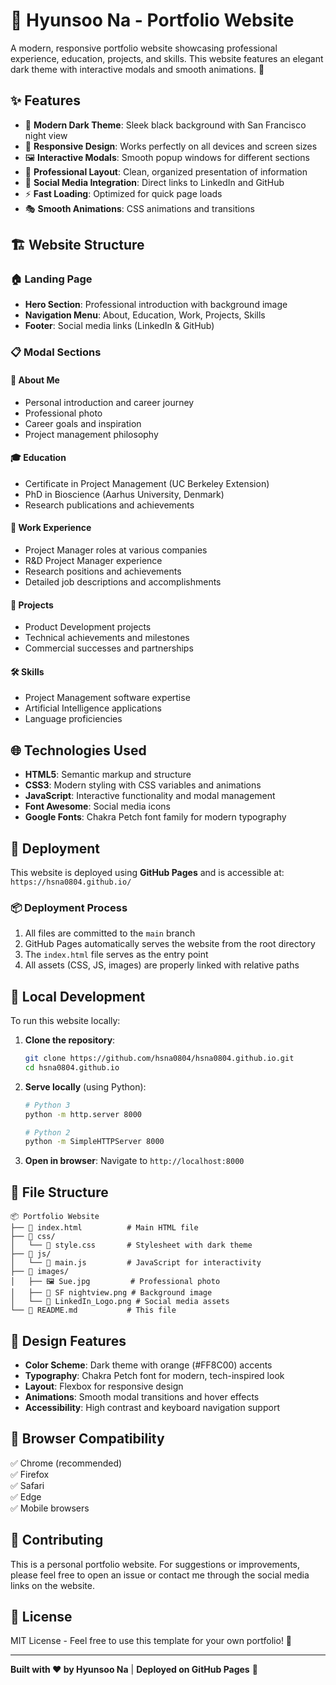 # 🌟 Hyunsoo Na - Portfolio Website

A modern, responsive portfolio website showcasing professional experience, education, projects, and skills. This website features an elegant dark theme with interactive modals and smooth animations. 🚀

## ✨ Features

- 🎨 **Modern Dark Theme**: Sleek black background with San Francisco night view
- 📱 **Responsive Design**: Works perfectly on all devices and screen sizes
- 🖼️ **Interactive Modals**: Smooth popup windows for different sections
- 🎯 **Professional Layout**: Clean, organized presentation of information
- 🔗 **Social Media Integration**: Direct links to LinkedIn and GitHub
- ⚡ **Fast Loading**: Optimized for quick page loads
- 🎭 **Smooth Animations**: CSS animations and transitions

## 🏗️ Website Structure

### 🏠 Landing Page
- **Hero Section**: Professional introduction with background image
- **Navigation Menu**: About, Education, Work, Projects, Skills
- **Footer**: Social media links (LinkedIn & GitHub)

### 📋 Modal Sections

#### 👤 About Me
- Personal introduction and career journey
- Professional photo
- Career goals and inspiration
- Project management philosophy

#### 🎓 Education
- Certificate in Project Management (UC Berkeley Extension)
- PhD in Bioscience (Aarhus University, Denmark)
- Research publications and achievements

#### 💼 Work Experience
- Project Manager roles at various companies
- R&D Project Manager experience
- Research positions and achievements
- Detailed job descriptions and accomplishments

#### 🚀 Projects
- Product Development projects
- Technical achievements and milestones
- Commercial successes and partnerships

#### 🛠️ Skills
- Project Management software expertise
- Artificial Intelligence applications
- Language proficiencies

## 🌐 Technologies Used

- **HTML5**: Semantic markup and structure
- **CSS3**: Modern styling with CSS variables and animations
- **JavaScript**: Interactive functionality and modal management
- **Font Awesome**: Social media icons
- **Google Fonts**: Chakra Petch font family for modern typography

## 🚀 Deployment

This website is deployed using **GitHub Pages** and is accessible at:
`https://hsna0804.github.io/`

### 📦 Deployment Process

1. All files are committed to the `main` branch
2. GitHub Pages automatically serves the website from the root directory
3. The `index.html` file serves as the entry point
4. All assets (CSS, JS, images) are properly linked with relative paths

## 🔧 Local Development

To run this website locally:

1. **Clone the repository**:
   ```bash
   git clone https://github.com/hsna0804/hsna0804.github.io.git
   cd hsna0804.github.io
   ```

2. **Serve locally** (using Python):
   ```bash
   # Python 3
   python -m http.server 8000
   
   # Python 2
   python -m SimpleHTTPServer 8000
   ```

3. **Open in browser**: Navigate to `http://localhost:8000`

## 📁 File Structure

```
📦 Portfolio Website
├── 📄 index.html          # Main HTML file
├── 📁 css/
│   └── 📄 style.css       # Stylesheet with dark theme
├── 📁 js/
│   └── 📄 main.js         # JavaScript for interactivity
├── 📁 images/
│   ├── 🖼️ Sue.jpg         # Professional photo
│   ├── 🌃 SF nightview.png # Background image
│   └── 🔗 LinkedIn_Logo.png # Social media assets
└── 📄 README.md           # This file
```

## 🎨 Design Features

- **Color Scheme**: Dark theme with orange (#FF8C00) accents
- **Typography**: Chakra Petch font for modern, tech-inspired look
- **Layout**: Flexbox for responsive design
- **Animations**: Smooth modal transitions and hover effects
- **Accessibility**: High contrast and keyboard navigation support

## 📱 Browser Compatibility

✅ Chrome (recommended)  
✅ Firefox  
✅ Safari  
✅ Edge  
✅ Mobile browsers  

## 🤝 Contributing

This is a personal portfolio website. For suggestions or improvements, please feel free to open an issue or contact me through the social media links on the website.

## 📄 License

MIT License - Feel free to use this template for your own portfolio! 🎉

---

**Built with ❤️ by Hyunsoo Na** | **Deployed on GitHub Pages** 🚀 